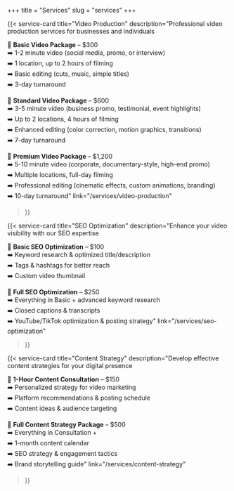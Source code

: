 
+++
title = "Services"
slug = "services"
+++

{{< service-card 
    title="Video Production" 
    description="Professional video production services for businesses and individuals

📌 **Basic Video Package** – $300  
➡️ 1-2 minute video (social media, promo, or interview)  
➡️ 1 location, up to 2 hours of filming  
➡️ Basic editing (cuts, music, simple titles)  
➡️ 3-day turnaround  

📌 **Standard Video Package** – $600  
➡️ 3-5 minute video (business promo, testimonial, event highlights)  
➡️ Up to 2 locations, 4 hours of filming  
➡️ Enhanced editing (color correction, motion graphics, transitions)  
➡️ 7-day turnaround  

📌 **Premium Video Package** – $1,200  
➡️ 5-10 minute video (corporate, documentary-style, high-end promo)  
➡️ Multiple locations, full-day filming  
➡️ Professional editing (cinematic effects, custom animations, branding)  
➡️ 10-day turnaround"
    link="/services/video-production" 
>}}

{{< service-card 
    title="SEO Optimization" 
    description="Enhance your video visibility with our SEO expertise

📌 **Basic SEO Optimization** – $100  
➡️ Keyword research & optimized title/description  
➡️ Tags & hashtags for better reach  
➡️ Custom video thumbnail  

📌 **Full SEO Optimization** – $250  
➡️ Everything in Basic + advanced keyword research  
➡️ Closed captions & transcripts  
➡️ YouTube/TikTok optimization & posting strategy"
    link="/services/seo-optimization" 
>}}

{{< service-card 
    title="Content Strategy" 
    description="Develop effective content strategies for your digital presence

📌 **1-Hour Content Consultation** – $150  
➡️ Personalized strategy for video marketing  
➡️ Platform recommendations & posting schedule  
➡️ Content ideas & audience targeting  

📌 **Full Content Strategy Package** – $500  
➡️ Everything in Consultation +  
➡️ 1-month content calendar  
➡️ SEO strategy & engagement tactics  
➡️ Brand storytelling guide"
    link="/services/content-strategy" 
>}}
